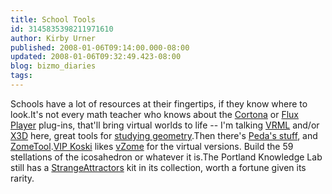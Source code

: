 ```yaml
---
title: School Tools
id: 3145835398211971610
author: Kirby Urner
published: 2008-01-06T09:14:00.000-08:00
updated: 2008-01-06T09:32:49.423-08:00
blog: bizmo_diaries
tags: 
---
```


Schools have a lot of resources at their fingertips, if they know where to look.It's not every math teacher who knows about the [Cortona](http://www.parallelgraphics.com/products/cortona/) or [Flux Player](http://www.mediamachines.com/developer.php) plug-ins, that'll bring virtual worlds to life -- I'm talking [VRML](http://en.wikipedia.org/wiki/VRML) and/or [X3D](http://en.wikipedia.org/wiki/X3D) here, great tools for [studying geometry](http://www.interocitors.com/polyhedra/UCs/UniformCompounds.html).Then there's [Peda's stuff](http://peda.com/), and [ZomeTool](http://www.zometool.com/).[VIP Koski](http://worldgame.blogspot.com/2007/02/jesus-camp-movie-review.html) likes [vZome](http://www.vorthmann.org/zome/) for the virtual versions.  Build the 59 stellations of the icosahedron or whatever it is.The Portland Knowledge Lab still has a [StrangeAttractors](http://www.4dsolutions.net/ocn/polys.html) kit in its collection, worth a fortune given its rarity.
